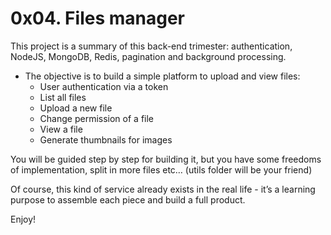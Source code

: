 # 0x04. Files manager

This project is a summary of this back-end trimester: authentication, NodeJS, MongoDB, Redis, pagination and background processing.  

+ The objective is to build a simple platform to upload and view files:
    + User authentication via a token
    + List all files
    + Upload a new file
    + Change permission of a file
    + View a file
    + Generate thumbnails for images

You will be guided step by step for building it, but you have some freedoms of implementation, split in more files etc… (utils folder will be your friend)  

Of course, this kind of service already exists in the real life - it’s a learning purpose to assemble each piece and build a full product.  

Enjoy!